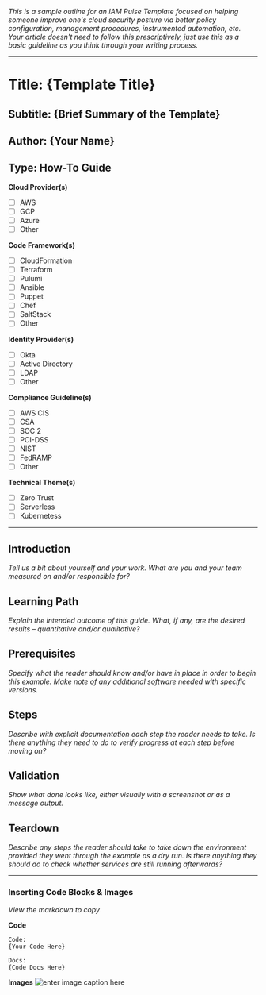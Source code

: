 *This is a sample outline for an IAM Pulse Template focused on helping someone improve one's cloud security posture via better policy configuration, management procedures, instrumented automation, etc. Your article doesn't need to follow this prescriptively, just use this as a basic guideline as you think through your writing process.*

----

# Title: {Template Title}
## Subtitle: {Brief Summary of the Template}
## Author: {Your Name}
## Type: How-To Guide

**Cloud Provider(s)**
 - [ ] AWS
 - [ ] GCP
 - [ ] Azure
 - [ ] Other

**Code Framework(s)**
 - [ ] CloudFormation
 - [ ] Terraform
 - [ ] Pulumi
 - [ ] Ansible
 - [ ] Puppet
 - [ ] Chef
 - [ ] SaltStack
 - [ ] Other

**Identity Provider(s)**
 - [ ] Okta
 - [ ] Active Directory
 - [ ] LDAP
 - [ ] Other

**Compliance Guideline(s)**
 - [ ] AWS CIS
 - [ ] CSA
 - [ ] SOC 2
 - [ ] PCI-DSS
 - [ ] NIST
 - [ ] FedRAMP
 - [ ] Other

**Technical Theme(s)**
 - [ ] Zero Trust
 - [ ] Serverless
 - [ ] Kubernetess

----

## Introduction
*Tell us a bit about yourself and your work. What are you and your team measured on and/or responsible for?*

## Learning Path
*Explain the intended outcome of this guide. What, if any, are the desired results – quantitative and/or qualitative?*

## Prerequisites
*Specify what the reader should know and/or have in place in order to begin this example. Make note of any additional software needed with specific versions.*

## Steps
*Describe with explicit documentation each step the reader needs to take. Is there anything they need to do to verify progress at each step before moving on?*

## Validation
*Show what done looks like, either visually with a screenshot or as a message output.* 

## Teardown
*Describe any steps the reader should take to take down the environment provided they went through the example as a dry run. Is there anything they should do to check whether services are still running afterwards?*

----

### Inserting Code Blocks & Images
*View the markdown to copy*

**Code**

```
Code:
{Your Code Here}
```
```
Docs:
{Code Docs Here}
```

**Images**
![enter image caption here](https://i.picsum.photos/id/864/200/200.jpg?hmac=enPW23d2MpTvv2RfL7CtuO_cKSvCg4DGCYtNPc4-48M)